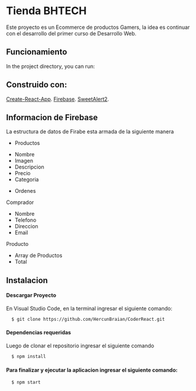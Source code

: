 # Tienda BHTECH

Este proyecto es un Ecommerce de productos Gamers, la idea es continuar con el desarrollo del primer curso de Desarrollo Web.

## Funcionamiento

In the project directory, you can run:

## Construido con:

[Create-React-App](https://create-react-app.dev/).
[Firebase](https://firebase.google.com/).
[SweetAlert2](https://sweetalert2.github.io/).

## Informacion de Firebase

La estructura de datos de Firabe esta armada de la siguiente manera

* Productos
- Nombre
- Imagen
- Descripcion
- Precio
- Categoria

* Ordenes

Comprador
- Nombre
- Telefono
- Direccion
- Email

Producto
- Array de Productos
- Total

## Instalacion

#### Descargar Proyecto

En Visual Studio Code, en la terminal ingresar el siguiente comando:

```bash
  $ git clone https://github.com/HercunBraian/CoderReact.git
```

#### Dependencias requeridas

Luego de clonar el repositorio ingresar el siguiente comando

```bash
  $ npm install
```

#### Para finalizar y ejecutar la aplicacion ingresar el siguiente comando:

```bash
  $ npm start
```